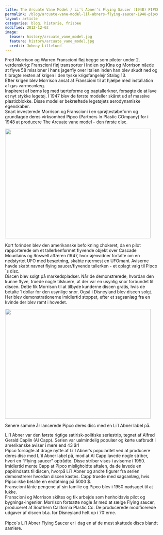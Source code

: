 ```yaml
---
title: The Arcuate Vane Model / Li'l Abner's Flying Saucer (1948) PIPCO
permalink: /blog/arcuate-vane-model-lil-abners-flying-saucer-1948-pipco
layout: article
categories: blog, historie, frisbee
modified: 2012-12-02
image:
  teaser: history/arcuate_vane_model.jpg
  feature: history/arcuate_vane_model.jpg
  credit: Johnny Lillelund
---
```


<p>Fred Morrison og Warren Franscioni fløj begge som piloter under 2. verdenskrig: Franscioni fløj transporter i Indien og Kina og Morrison nåede at flyve 58 missioner i hans jagerfly over Italien inden han blev skudt ned og tilbragte resten af krigen i den tyske krigsfangelejr Stalag 13.<br />Efter krigen blev Morrison ansat af Franscioni til at hjælpe med installation af gas varmeanlæg. <br />Inspireret af børns leg med tærteforme og paptallerkner, forsøgte de at lave et nyt stykke legetøj. I 1947 blev de første modeller skåret ud af massive plasticblokke. Disse modeller bekræftede legetøjets aerodynamiske egenskaber. <br />Snart investerede Morrison og Franscioni i en sprøjtestøbeform og grundlagde deres virksomhed Pipco (Partners In Plastic COmpany) for i 1948 at producere The Arcuate vane model – den første disc.</p><p><img alt="" class="media-image" height="360" width="480" src="http://discimport.dk/sites/discimport.dk/files/lil_abner_indsats_0.jpg" /></p><p>Kort forinden blev den amerikanske befolkning chokeret, da en pilot rapporterede om et tallerkenformet flyvende objekt over Cascade Mountains og Roswell affæren i1947, hvor øjenvidner fortalte om en nedstyrtet UFO med besætning, skabte nærmest en UFOmani. Aviserne havde skabt navnet flying saucer/flyvende tallerken - et oplagt valg til Pipco´s disc.<br />Discen blev solgt på markedspladser. Når de demonstrerede, hvordan den kunne flyve, troede nogle tilskuere, at der var en usynlig snor forbundet til discen. Dette fik Morrison til at tilbyde kunderne discen gratis, hvis de betalte 1 dollar for den usynlige snor. Også i Disneyland blev discen solgt. Her blev demonstrationerne imidlertid stoppet, efter et sagsanlæg fra en kvinde der blev ramt i hovedet.</p><p><img alt="" class="media-image" height="360" width="480" src="http://discimport.dk/sites/discimport.dk/files/lil_abner_comic_0.jpg" /></p><p>Senere samme år lancerede Pipco deres disc med en Li´l Abner label på. </p><p>Li´l Abner var den første rigtige satirisk-politiske seriestrip, tegnet af Alfred Gerald Caplin (Al Capp). Serien var ualmindelig populær og kørte uafbrudt i amerikanske aviser i mere end 43 år!<br />Pipco forsøgte at drage nytte af Li´l Abner’s popularitet ved at producere deres disc med L´il Abner label på, mod at Al Capp lavede nogle striber, hvori en ”Flying saucer” optrådte. Disse striber vises i aviserne i 1950. Imidlertid mente Capp at Pipco misligholdte aftalen, da de lavede en papirindsats til discen, hvorpå Li´l Abner og andre figurer fra serien demonstrerer hvordan discen kastes. Capp truede med sagsanlæg, hvis Pipco ikke betalte en erstatning på 5000 $. <br />Franscioni lånte pengene af sin familie og Pipco blev i 1950 nødsaget til at lukke.<br />Franscioni og Morrison skiltes og fik arbejde som henholdsvis pilot og bygnings-ingeniør. Morrison fortsatte nogle år med at sælge Flying saucer, produceret af Southern California Plastic Co. De producerede modificerede udgaver af discen bl.a. for Disneyland helt op i 70´erne.<br /> <br />Pipco´s Li´l Abner Flying Saucer er i dag en af de mest skattede discs blandt samlere.</p>